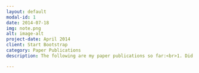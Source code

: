 ```yaml
---
layout: default
modal-id: 1
date: 2014-07-18
img: note.png
alt: image-alt
project-date: April 2014
client: Start Bootstrap
category: Paper Publications
description: The following are my paper publications so far:<br>1. Did you really hack a nuclear power plant? An industrial control mobile honeypot - <a href="https://www.researchgate.net/profile/Emmanouil_Vasilomanolakis/publication/287800368_Did_you_really_hack_a_nuclear_power_plant_An_industrial_control_mobile_honeypot/links/5679562a08aeaf87ed8b051f.pdf">Paper Link</a>. 

---
```

